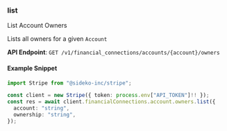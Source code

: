 
### list <a name="list"></a>
List Account Owners

<p>Lists all owners for a given <code>Account</code></p>

**API Endpoint**: `GET /v1/financial_connections/accounts/{account}/owners`

#### Example Snippet

```typescript
import Stripe from "@sideko-inc/stripe";

const client = new Stripe({ token: process.env["API_TOKEN"]!! });
const res = await client.financialConnections.account.owners.list({
  account: "string",
  ownership: "string",
});
```
